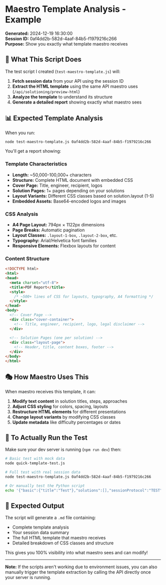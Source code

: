 # Maestro Template Analysis - Example

**Generated:** 2024-12-19 16:30:00  
**Session ID:** 0af4dd2b-582d-4aaf-84b5-f1979216c266  
**Purpose:** Show you exactly what template maestro receives  

## 🎯 What This Script Does

The test script I created (`test-maestro-template.js`) will:

1. **Fetch session data** from your API using the session ID
2. **Extract the HTML template** using the same API maestro uses (`/api/solutioning/preview-html`)
3. **Analyze the template** to understand its structure
4. **Generate a detailed report** showing exactly what maestro sees

## 📊 Expected Template Analysis

When you run:
```bash
node test-maestro-template.js 0af4dd2b-582d-4aaf-84b5-f1979216c266
```

You'll get a report showing:

### Template Characteristics
- **Length:** ~50,000-100,000+ characters
- **Structure:** Complete HTML document with embedded CSS
- **Cover Page:** Title, engineer, recipient, logos
- **Solution Pages:** 1+ pages depending on your solutions
- **Layout Variants:** Different CSS classes based on solution.layout (1-5)
- **Embedded Assets:** Base64-encoded logos and images

### CSS Analysis  
- **A4 Page Layout:** 794px × 1122px dimensions
- **Page Breaks:** Automatic pagination
- **Layout Classes:** `.layout-1-box`, `.layout-2-box`, etc.
- **Typography:** Arial/Helvetica font families
- **Responsive Elements:** Flexbox layouts for content

### Content Structure
```html
<!DOCTYPE html>
<html>
<head>
  <meta charset="utf-8">
  <title>PDF Report</title>
  <style>
    /* ~500+ lines of CSS for layouts, typography, A4 formatting */
  </style>
</head>
<body>
  <!-- Cover Page -->
  <div class="cover-container">
    <!-- Title, engineer, recipient, logo, legal disclaimer -->
  </div>
  
  <!-- Solution Pages (one per solution) -->
  <div class="layout-page">
    <!-- Header, title, content boxes, footer -->
  </div>
</body>
</html>
```

## 🎭 How Maestro Uses This

When maestro receives this template, it can:

1. **Modify text content** in solution titles, steps, approaches
2. **Adjust CSS styling** for colors, spacing, layouts
3. **Restructure HTML elements** for different presentations
4. **Change layout variants** by modifying CSS classes
5. **Update metadata** like difficulty percentages or dates

## 🔧 To Actually Run the Test

Make sure your dev server is running (`npm run dev`) then:

```bash
# Basic test with mock data
node quick-template-test.js

# Full test with real session data  
node test-maestro-template.js 0af4dd2b-582d-4aaf-84b5-f1979216c266

# Or manually test the Python script
echo '{"basic":{"title":"Test"},"solutions":[],"sessionProtocol":"TEST"}' | python3 pdf-service/generate_solutioning_html.py > test-output.html
```

## 🎯 Expected Output

The script will generate a `.md` file containing:
- Complete template analysis
- Your session data summary  
- The full HTML template that maestro receives
- Detailed breakdown of CSS classes and structure

This gives you 100% visibility into what maestro sees and can modify!

---

**Note:** If the scripts aren't working due to environment issues, you can also manually trigger the template extraction by calling the API directly once your server is running.

